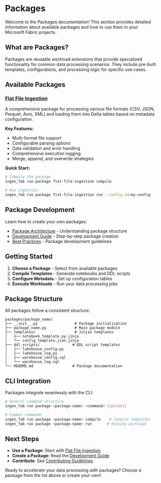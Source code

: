 # Packages

Welcome to the Packages documentation! This section provides detailed information about available packages and how to use them in your Microsoft Fabric projects.

## What are Packages?

Packages are reusable workload extensions that provide specialized functionality for common data processing scenarios. They include pre-built templates, configurations, and processing logic for specific use cases.

## Available Packages

### [Flat File Ingestion](flat_file_ingestion.md)

A comprehensive package for processing various file formats (CSV, JSON, Parquet, Avro, XML) and loading them into Delta tables based on metadata configuration.

**Key Features:**
- Multi-format file support
- Configurable parsing options
- Data validation and error handling
- Comprehensive execution logging
- Merge, append, and overwrite strategies

**Quick Start:**
```bash
# Compile the package
ingen_fab run package flat-file-ingestion compile

# Run ingestion
ingen_fab run package flat-file-ingestion run --config-id=my-config
```

## Package Development

Learn how to create your own packages:

- [Package Architecture](../developer_guide/packages.md) - Understanding package structure
- [Development Guide](../developer_guide/packages.md#creating-a-new-package) - Step-by-step package creation
- [Best Practices](../developer_guide/packages.md#best-practices) - Package development guidelines

## Getting Started

1. **Choose a Package** - Select from available packages
2. **Compile Templates** - Generate notebooks and DDL scripts
3. **Configure Metadata** - Set up configuration tables
4. **Execute Workloads** - Run your data processing jobs

## Package Structure

All packages follow a consistent structure:

```
packages/package_name/
├── __init__.py                 # Package initialization
├── package_name.py             # Main package module
├── templates/                  # Jinja2 templates
│   ├── notebook_template.py.jinja
│   └── config_template.json.jinja
├── ddl_scripts/               # DDL script templates
│   ├── lakehouse_config.py
│   ├── lakehouse_log.py
│   ├── warehouse_config.sql
│   └── warehouse_log.sql
└── README.md                  # Package documentation
```

## CLI Integration

Packages integrate seamlessly with the CLI:

```bash
# General command structure
ingen_fab run package <package-name> <command> [options]

# Common commands
ingen_fab run package <package-name> compile    # Compile templates
ingen_fab run package <package-name> run       # Execute workload
```

## Next Steps

- **Use a Package**: Start with [Flat File Ingestion](flat_file_ingestion.md)
- **Create a Package**: Read the [Development Guide](../developer_guide/packages.md)
- **Contribute**: See [Contributing Guidelines](../developer_guide/index.md#contributing)

Ready to accelerate your data processing with packages? Choose a package from the list above or create your own!